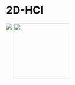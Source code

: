 # 2D-HCl

<p float="left">
  <img src="https://user-images.githubusercontent.com/64332150/223271188-a78f1cb4-6d0b-438c-9025-b13f8bfecc26.gif">
  <img align = "top" src="https://user-images.githubusercontent.com/64332150/223276367-50ad6ff6-a059-4837-a1b4-401f18b40504.jpg" width="150">
</p>


